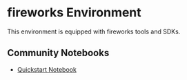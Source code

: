 
# fireworks Environment

This environment is equipped with fireworks tools and SDKs.

## Community Notebooks

- [Quickstart Notebook](./quickstart.ipynb)
